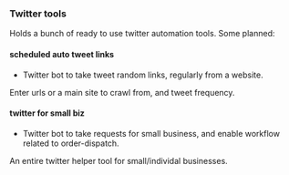 ### Twitter tools

Holds a bunch of ready to use twitter automation tools. Some planned:


#### scheduled auto tweet links
- Twitter bot to take tweet random links, regularly from a website. 

Enter urls or a main site to crawl from, and tweet frequency.

#### twitter for small biz
- Twitter bot to take requests for small business, and enable workflow related to order-dispatch.

An entire twitter helper tool for small/individal businesses.
